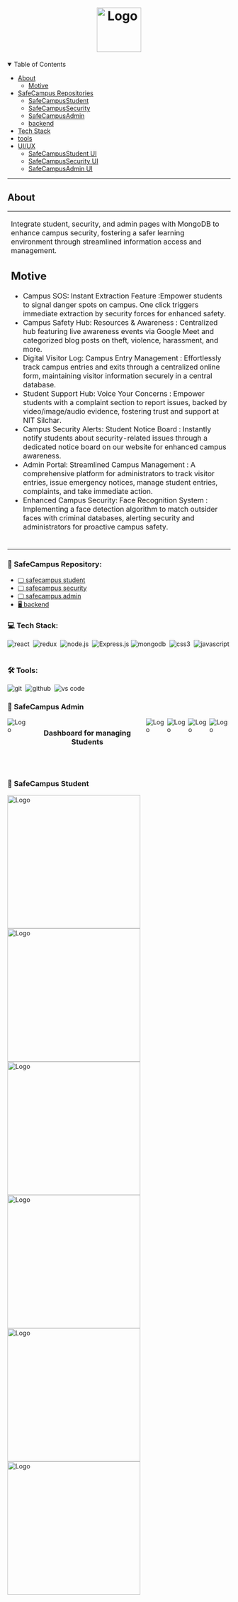 <h1 align="center">
  <a href="https://github.com/dec0dOS/amazing-github-template">
      <img src="./assets/shield.png" width="100" alt="Logo">
  </a>
</h1>

<details open="open">
<summary>Table of Contents</summary>

- [About](#about)
  - [Motive](#Motive)
- [SafeCampus Repositories](#folder-structure)
  - [SafeCampusStudent](#SafeCampusStudent)
  - [SafeCampusSecurity](#SafeCampusSecurity)
  - [SafeCampusAdmin](#SafeCampusAdmin)
  - [backend](#backend)
- [Tech Stack](#tech-stack)
- [tools](#tools)
- [UI/UX](#folder-structure)
  - [SafeCampusStudent UI](#SafeCampusStudentUI)
  - [SafeCampusSecurity UI](#SafeCampusSecurityUI)
  - [SafeCampusAdmin UI](#SafeCampusAdminUI)
</details>

---

## About

<table>
<tr>
<td>

Integrate student, security, and admin pages with MongoDB to enhance campus security, fostering a safer learning environment through streamlined information access and management.

## Motive
- Campus SOS: Instant Extraction Feature :Empower students to signal danger spots on campus. One click triggers immediate extraction by security forces for enhanced safety.
- Campus Safety Hub: Resources & Awareness : Centralized hub featuring live awareness events via Google Meet and categorized blog posts on theft, violence, harassment, and more.
- Digital Visitor Log: Campus Entry Management : Effortlessly track campus entries and exits through a centralized online form, maintaining visitor information securely in a central database.
- Student Support Hub: Voice Your Concerns : Empower students with a complaint section to report issues, backed by video/image/audio evidence, fostering trust and support at NIT Silchar.
- Campus Security Alerts: Student Notice Board : Instantly notify students about security-related issues through a dedicated notice board on our website for enhanced campus awareness.
- Admin Portal: Streamlined Campus Management : A comprehensive platform for administrators to track visitor entries, issue emergency notices, manage student entries, complaints, and take immediate action.
- Enhanced Campus Security: Face Recognition System : Implementing a face detection algorithm to match outsider faces with criminal databases, alerting security and administrators for proactive campus safety.


<br />

</td>
</tr>
</table>

### 📁 SafeCampus Repository: 
- <a href="https://github.com/Lobi29/ok">🖵 safecampus student<a/>
- <a href="https://github.com/Lobi29/ok">🖵 safecampus security<a/>
- <a href="https://github.com/Lobi29/ok">🖵 safecampus admin<a/>
- <a href="https://github.com/Lobi29/ok">🖥️ backend<a/>


### 💻 Tech Stack:

<img alt="react" src="https://img.shields.io/badge/react-61DAFB.svg?&style=for-the-badge&logo=react&logoColor=fff" />&nbsp;
<img alt="redux" src="https://img.shields.io/badge/redux-764ABC.svg?&style=for-the-badge&logo=redux&logoColor=fff" />&nbsp;
<img alt="node.js" src="https://img.shields.io/badge/node.js-90C53F.svg?&style=for-the-badge&logo=node.js&logoColor=fff" />&nbsp;
![Express.js](https://img.shields.io/badge/express.js-%23404d59.svg?style=for-the-badge&logo=express&logoColor=%2361DAFB)
<img alt="mongodb" src="https://img.shields.io/badge/mongodb-26A944.svg?&style=for-the-badge&logo=mongodb&logoColor=fff" />&nbsp;
<img alt="css3" src="https://img.shields.io/badge/css-1572B6.svg?&style=for-the-badge&logo=css3&logoColor=fff" />&nbsp;
<img alt="javascript" src="https://img.shields.io/badge/javascript-F7DF1E.svg?&style=for-the-badge&logo=javascript&logoColor=fff" />&nbsp;


### 🛠 Tools:

<img alt="git" src="https://img.shields.io/badge/git-F05033.svg?&style=for-the-badge&logo=git&logoColor=fff" />&nbsp;
<img alt="github" src="https://img.shields.io/badge/github-000.svg?&style=for-the-badge&logo=github&logoColor=fff" />&nbsp;
<img alt="vs code" src="https://img.shields.io/badge/vs code-007ACC.svg?&style=for-the-badge&logo=visual-studio-code&logoColor=fff" />&nbsp;

### 🎨 SafeCampus Admin
<div style="display: flex;">
    <img src="./assets/dashboard.png" alt="Logo">
<h3 align="center" font-family="Manjari">
  Dashboard for managing Students
</h3>
  <hr />
    <img src="./assets/list.png" alt="Logo">
    <img src="./assets/addstudent.png" alt="Logo">
    <img src="./assets/notice.png" alt="Logo">
    <img src="./assets/imergency.png" alt="Logo">
</div>

<br />
<br />

### 🎨 SafeCampus Student
<div display="flex">
    <img src="./assets/student1.jpeg" width="300" alt="Logo">
    <img src="./assets/student2.jpeg" width="300" alt="Logo">
    <img src="./assets/student3.jpeg" width="300" alt="Logo">
    <img src="./assets/student4.jpeg" width="300" alt="Logo">
    <img src="./assets/student5.jpeg" width="300" alt="Logo">
    <img src="./assets/student6.jpeg" width="300" alt="Logo">
</div>
